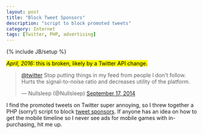 ```yaml
---
layout: post
title: "Block Tweet Sponsors"
description: "script to block promoted tweets"
category: Internet
tags: [Twitter, PHP, advertising]
---
```

{% include JB/setup %}

<mark><em>April, 2016: </em> this is broken, likely by a Twitter API change.</mark>

<blockquote class="twitter-tweet" lang="en"><p><a href="https://twitter.com/twitter">@twitter</a> Stop putting things in my feed from people I don&#39;t follow. Hurts the signal-to-noise ratio and decreases utility of the platform.</p>
<footer>&mdash; Nullsleep (@Nullsleep) <a href="https://twitter.com/Nullsleep/status/512267449312751616">September 17, 2014</a></footer></blockquote>

I find the promoted tweets on Twitter super annoying, so I threw together a PHP (sorry!) script to block [tweet sponsors](https://github.com/WIZARDISHUNGRY/block-tweet-sponsors). If anyone has an idea on how to get the mobile timeline so I never see ads for mobile games with in-purchasing, hit me up.
